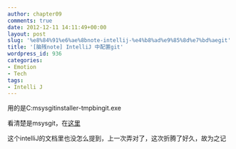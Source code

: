 ```yaml
---
author: chapter09
comments: true
date: 2012-12-11 14:11:49+00:00
layout: post
slug: '%e8%84%91%e6%ae%8bnote-intellij-%e4%b8%ad%e9%85%8d%e7%bd%aegit'
title: '[脑残note] IntelliJ 中配置git'
wordpress_id: 936
categories:
- Emotion
- Tech
tags:
- Intelli J
---
```


用的是C:msysgitinstaller-tmpbingit.exe

看清楚是msysgit，在[这里](http://code.google.com/p/msysgit/downloads/detail?name=msysGit-netinstall-1.8.0-preview20121022.exe&can=2&q=net+installer)

这个intelliJ的文档里也没怎么提到，上一次弄对了，这次折腾了好久，故为之记
